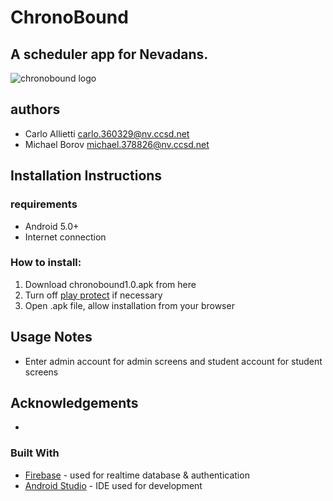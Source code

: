 # ChronoBound
## A scheduler app for Nevadans.
![chronobound logo](https://cdn.discordapp.com/attachments/941850346156859492/967249732214866000/app_icon.jpg)
## authors
* Carlo Allietti [carlo.360329@nv.ccsd.net](mailto:carlo.360329@nv.ccsd.net)
* Michael Borov [michael.378826@nv.ccsd.net](mailto:michael.378826@nv.ccsd.net)
## Installation Instructions
### requirements
* Android 5.0+
* Internet connection
### How to install:
1. Download chronobound1.0.apk from here
2. Turn off [play protect](https://support.google.com/googleplay/answer/2812853?hl=en#:~:text=Turn,off) if necessary
3. Open .apk file, allow installation from your browser
## Usage Notes
* Enter admin account for admin screens and student account for student screens
## Acknowledgements
* 
### Built With
* [Firebase](https://firebase.google.com/) - used for realtime database & authentication
* [Android Studio](https://developer.android.com/studio) - IDE used for development
